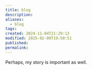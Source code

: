 ```yaml
---
title: blog
description: 
aliases:
  - blog
tags: 
created: 2024-11-04T21:29:13
modified: 2025-02-09T19:50:51
published: 
permalink: 
---
```


Perhaps, my story is important as well.
